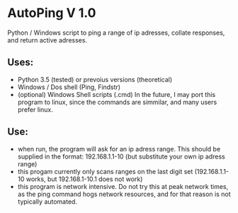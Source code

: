 # AutoPing V 1.0
Python / Windows script to ping a range of ip adresses, collate responses, and return active adresses.
## Uses: 
- Python 3.5 (tested) or prevoius versions (theoretical)
- Windows / Dos shell (Ping, Findstr)
- (optional) Windows Shell scripts (.cmd)
In the future, I may port this program to linux, since the commands are simmilar, and many users prefer linux.
## Use:
- when run, the program will ask for an ip adress range. This should be supplied in the format: 192.168.1.1-10 (but substitute your own ip adress range)
- this progam currently only scans ranges on the last digit set (192.168.1.1-10 works, but 192.168.1-10.1 does not work)
- this program is network intensive. Do not try this at peak network times, as the ping command hogs network resources, and for that reason is not typically automated.
